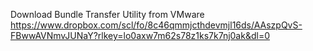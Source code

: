 Download Bundle Transfer Utility from VMware
https://www.dropbox.com/scl/fo/8c46qmmjcthdevmjl16ds/AAszpQvS-FBwwAVNmvJUNaY?rlkey=lo0axw7m62s78z1ks7k7nj0ak&dl=0